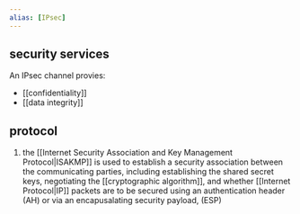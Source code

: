 ```yaml
---
alias: [IPsec]
---
```

## security services
An IPsec channel provies:
- [[confidentiality]]
- [[data integrity]]

## protocol
1. the [[Internet Security Association and Key Management Protocol|ISAKMP]] is used to establish a security association between the communicating parties, including establishing the shared secret keys, negotiating the [[cryptographic algorithm]], and whether [[Internet Protocol|IP]] packets are to be secured using an authentication header (AH) or via an encapusalating security payload, (ESP)